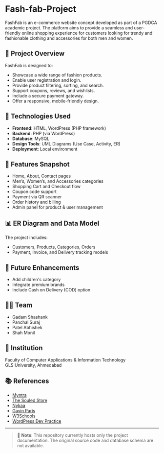 # Fash-fab-Project

FashFab is an e-commerce website concept developed as part of a PGDCA academic project. The platform aims to provide a seamless and user-friendly online shopping experience for customers looking for trendy and fashionable clothing and accessories for both men and women.

## 🧾 Project Overview

FashFab is designed to:
- Showcase a wide range of fashion products.
- Enable user registration and login.
- Provide product filtering, sorting, and search.
- Support coupons, reviews, and wishlists.
- Include a secure payment gateway.
- Offer a responsive, mobile-friendly design.

## 🧰 Technologies Used

- **Frontend**: HTML, WordPress (PHP framework)
- **Backend**: PHP (via WordPress)
- **Database**: MySQL
- **Design Tools**: UML Diagrams (Use Case, Activity, ER)
- **Deployment**: Local environment

## 📸 Features Snapshot

- Home, About, Contact pages
- Men’s, Women’s, and Accessories categories
- Shopping Cart and Checkout flow
- Coupon code support
- Payment via QR scanner
- Order history and billing
- Admin panel for product & user management

## 📊 ER Diagram and Data Model

The project includes:
- Customers, Products, Categories, Orders
- Payment, Invoice, and Delivery tracking models

## 🔮 Future Enhancements

- Add children's category
- Integrate premium brands
- Include Cash on Delivery (COD) option

## 🙋‍♂️ Team

- Gadam Shashank  
- Panchal Suraj  
- Patel Abhishek  
- Shah Monil  

## 📌 Institution

Faculty of Computer Applications & Information Technology  
GLS University, Ahmedabad  

## 📚 References

- [Myntra](https://www.myntra.com/)  
- [The Souled Store](https://www.thesouledstore.com/)  
- [Nykaa](https://www.nykaa.com/)  
- [Gavin Paris](https://www.gavinparis.com/)  
- [W3Schools](https://www.w3schools.com/)  
- [WordPress Dev Practice](https://testbook.com/amp/wordpress-development/how-to-practice-using-wordpress-for-free)

---

> 📁 **Note**: This repository currently hosts only the project documentation. The original source code and database schema are not available.

